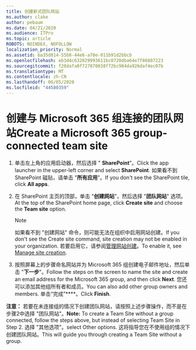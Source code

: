 ```yaml
---
title: 创建新式团队网站
ms.author: clake
author: pebaum
ms.date: 04/21/2020
ms.audience: ITPro
ms.topic: article
ROBOTS: NOINDEX, NOFOLLOW
localization_priority: Normal
ms.assetid: ba35d814-55b8-44e6-a70e-011b91d2bbcb
ms.openlocfilehash: eb3d4c632029993611bc0720dba64e7f86807223
ms.sourcegitcommit: f28dafa0f727870038f72bc904da926daf4ec07b
ms.translationtype: MT
ms.contentlocale: zh-CN
ms.lasthandoff: 06/05/2020
ms.locfileid: "44580359"
---
```

# <a name="create-a-microsoft-365-group-connected-team-site"></a><span data-ttu-id="fbe5d-102">创建与 Microsoft 365 组连接的团队网站</span><span class="sxs-lookup"><span data-stu-id="fbe5d-102">Create a Microsoft 365 group-connected team site</span></span>

1. <span data-ttu-id="fbe5d-103">单击左上角的应用启动器，然后选择 " **SharePoint**"。</span><span class="sxs-lookup"><span data-stu-id="fbe5d-103">Click the app launcher in the upper-left corner and select **SharePoint**.</span></span> <span data-ttu-id="fbe5d-104">如果看不到 SharePoint 磁贴，请单击 "**所有应用**"。</span><span class="sxs-lookup"><span data-stu-id="fbe5d-104">If you don't see the SharePoint tile, click **All apps**.</span></span>
    
2. <span data-ttu-id="fbe5d-105">在 SharePoint 主页的顶部，单击 "**创建网站**"，然后选择 "**团队网站**" 选项。</span><span class="sxs-lookup"><span data-stu-id="fbe5d-105">At the top of the SharePoint home page, click **Create site** and choose the **Team site** option.</span></span> 
    
    > [!NOTE]
    > <span data-ttu-id="fbe5d-106">如果看不到 "创建网站" 命令，则可能无法在组织中启用网站创建。</span><span class="sxs-lookup"><span data-stu-id="fbe5d-106">If you don't see the Create site command, site creation may not be enabled in your organization.</span></span> <span data-ttu-id="fbe5d-107">若要启用它，请参阅[管理网站创建](https://go.microsoft.com/fwlink/?linkid=2009644)。</span><span class="sxs-lookup"><span data-stu-id="fbe5d-107">To enable it, see [Manage site creation](https://go.microsoft.com/fwlink/?linkid=2009644).</span></span> 
  
3. <span data-ttu-id="fbe5d-108">按照屏幕上的步骤命名网站并为 Microsoft 365 组创建电子邮件地址，然后单击 "**下一步**"。</span><span class="sxs-lookup"><span data-stu-id="fbe5d-108">Follow the steps on the screen to name the site and create an email address for the Microsoft 365 group, and then click **Next**.</span></span> <span data-ttu-id="fbe5d-109">您还可以添加其他组所有者和成员。</span><span class="sxs-lookup"><span data-stu-id="fbe5d-109">You can also add other group owners and members.</span></span> <span data-ttu-id="fbe5d-110">单击“完成”\*\*\*\*。</span><span class="sxs-lookup"><span data-stu-id="fbe5d-110">Click **Finish**.</span></span>
  
 <span data-ttu-id="fbe5d-111">**注意：** 若要在未连接组的情况下创建团队网站，请按照上述步骤操作，而不是在步骤2中选择 "团队网站"。</span><span class="sxs-lookup"><span data-stu-id="fbe5d-111">**Note:** To create a Team Site without a group connected, follow the steps above, but instead of selecting Team Site in Step 2.</span></span> <span data-ttu-id="fbe5d-112">选择 "其他选项"。</span><span class="sxs-lookup"><span data-stu-id="fbe5d-112">select Other options.</span></span> <span data-ttu-id="fbe5d-113">这将指导您在不使用组的情况下创建团队网站。</span><span class="sxs-lookup"><span data-stu-id="fbe5d-113">This will guide you through creating a Team Site without a group.</span></span> 
    

